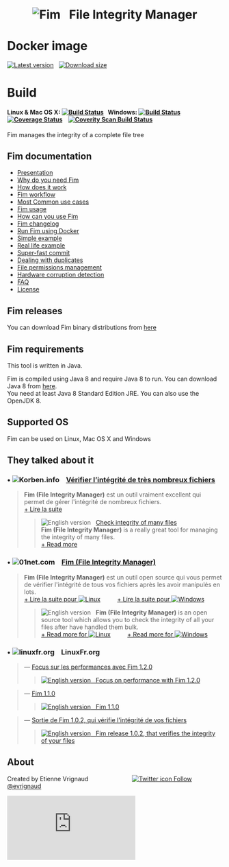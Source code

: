<h1 align="center"><img src="http://evrignaud.github.io/fim/images/icons/fim-96.png" alt="Fim"/> &nbsp; File Integrity Manager</h1>

# Docker image

[![Latest version](https://images.microbadger.com/badges/version/evrignaud/fim.svg)](https://microbadger.com/images/evrignaud/fim) &nbsp; [![Download size](https://images.microbadger.com/badges/image/evrignaud/fim.svg)](https://microbadger.com/images/evrignaud/fim)

# Build

#### Linux & Mac OS X: [![Build Status](https://travis-ci.org/evrignaud/fim.svg)](https://goo.gl/QfQTE8) &nbsp; Windows: [![Build Status](https://ci.appveyor.com/api/projects/status/txadqci1hrr3lkko?svg=true)](https://goo.gl/foWAWQ) &nbsp;&nbsp;&nbsp;&nbsp;&nbsp;&nbsp;&nbsp;&nbsp;&nbsp;&nbsp;&nbsp;&nbsp;&nbsp;&nbsp;&nbsp;&nbsp; [![Coverage Status](https://coveralls.io/repos/evrignaud/fim/badge.svg?branch=master&service=github)](https://goo.gl/hJGXqj) &nbsp;&nbsp; [![Coverity Scan Build Status](https://scan.coverity.com/projects/8749/badge.svg)](https://goo.gl/lbM77o)

Fim manages the integrity of a complete file tree

## Fim documentation

  * [Presentation](http://evrignaud.github.io/fim/#_fim_file_integrity_manager)
  * [Why do you need Fim](http://evrignaud.github.io/fim/#_why_do_you_need_fim)
  * [How does it work](http://evrignaud.github.io/fim/#_how_does_it_work)
  * [Fim workflow](http://evrignaud.github.io/fim/#_fim_workflow)
  * [Most Common use cases](http://evrignaud.github.io/fim/#_most_common_use_cases)
  * [Fim usage](http://evrignaud.github.io/fim/#_fim_usage)
  * [How can you use Fim](http://evrignaud.github.io/fim/#_how_can_you_use_fim)
  * [Fim changelog](http://evrignaud.github.io/fim/#_fim_changelog)
  * [Run Fim using Docker](http://evrignaud.github.io/fim/#_run_fim_using_docker)
  * [Simple example](http://evrignaud.github.io/fim/#_simple_example)
  * [Real life example](http://evrignaud.github.io/fim/#_real_life_example)
  * [Super-fast commit](http://evrignaud.github.io/fim/#_super_fast_commit)
  * [Dealing with duplicates](http://evrignaud.github.io/fim/#_dealing_with_duplicates)
  * [File permissions management](http://evrignaud.github.io/fim/#_file_permissions_management)
  * [Hardware corruption detection](http://evrignaud.github.io/fim/#_hardware_corruption_detection)
  * [FAQ](http://evrignaud.github.io/fim/#_faq)
  * [License](http://evrignaud.github.io/fim/LICENSE.html)

## Fim releases

You can download Fim binary distributions from [here](https://github.com/evrignaud/fim/releases/latest)

## Fim requirements

This tool is written in Java.

Fim is compiled using Java 8 and require Java 8 to run. You can download Java 8 from [here](http://goo.gl/p8iYjm).<br/>
You need at least Java 8 Standard Edition JRE. You can also use the OpenJDK 8.

## Supported OS

Fim can be used on Linux, Mac OS X and Windows

## They talked about it

### &bull; ![Korben.info](http://evrignaud.github.io/fim/images/icons/korben.info.png) &nbsp;&nbsp; [Vérifier l’intégrité de très nombreux fichiers](http://goo.gl/1gwX1g)

> **Fim (File Integrity Manager)** est un outil vraiment excellent qui permet de gérer l'intégrité de nombreux fichiers.<br/>
> [+ Lire la suite](http://goo.gl/1gwX1g)
>
>> ![English version](http://evrignaud.github.io/fim/images/icons/english.png) &nbsp; [Check integrity of many files](http://goo.gl/jBE2XY)<br/>
>> **Fim (File Integrity Manager)** is a really great tool for managing the integrity of many files.<br/>
>> [+ Read more](http://goo.gl/jBE2XY)

### &bull; ![01net.com](http://evrignaud.github.io/fim/images/icons/01net.com.png) &nbsp;&nbsp; [Fim (File Integrity Manager)](http://goo.gl/OYKGxe)

> **Fim (File Integrity Manager)** est un outil open source qui vous permet de vérifier l'intégrité de tous vos fichiers après les avoir manipulés en lots.<br/>
> [+ Lire la suite pour ![Linux](http://evrignaud.github.io/fim/images/icons/linux.png)](http://goo.gl/OYKGxe) &nbsp;&nbsp;&nbsp;&nbsp;&nbsp;&nbsp;&nbsp;&nbsp; [+ Lire la suite pour ![Windows](http://evrignaud.github.io/fim/images/icons/windows.png)](http://goo.gl/Bn2CMH)<br/>
>
>> ![English version](http://evrignaud.github.io/fim/images/icons/english.png) &nbsp; **Fim (File Integrity Manager)** is an open source tool which allows you to check the integrity of all your files after have handled them bulk.<br/>
>> [+ Read more for ![Linux](http://evrignaud.github.io/fim/images/icons/linux.png)](http://goo.gl/nhzJxH) &nbsp;&nbsp;&nbsp;&nbsp;&nbsp;&nbsp;&nbsp;&nbsp; [+ Read more for ![Windows](http://evrignaud.github.io/fim/images/icons/windows.png)](http://goo.gl/JwfoPA)

### &bull; ![linuxfr.org](http://evrignaud.github.io/fim/images/icons/linuxfr.org.png) &nbsp;&nbsp; LinuxFr.org

> &mdash; [Focus sur les performances avec Fim 1.2.0](https://goo.gl/UrZK7J)
>> [![English version](http://evrignaud.github.io/fim/images/icons/english.png) &nbsp; Focus on performance with Fim 1.2.0](https://goo.gl/cZsQLN)

> &mdash; [Fim 1.1.0](https://goo.gl/LAuKqp)
>> [![English version](http://evrignaud.github.io/fim/images/icons/english.png) &nbsp; Fim 1.1.0](http://goo.gl/KaO0Hm)

> &mdash; [Sortie de Fim 1.0.2, qui vérifie l'intégrité de vos fichiers](https://goo.gl/yjMH4U)
>> [![English version](http://evrignaud.github.io/fim/images/icons/english.png) &nbsp; Fim release 1.0.2, that verifies the integrity of your files](http://goo.gl/HToiWd)


## About

Created by Etienne Vrignaud &nbsp;&nbsp;&nbsp;&nbsp;&nbsp;&nbsp;&nbsp;&nbsp;&nbsp;&nbsp;&nbsp;&nbsp;&nbsp;&nbsp;&nbsp;&nbsp;&nbsp;&nbsp;&nbsp;&nbsp;&nbsp;&nbsp;&nbsp;&nbsp; [![Twitter icon](http://evrignaud.github.io/fim/images/icons/twitter.png) Follow @evrignaud](https://goo.gl/5jFdRK)


![Analytics](https://ga-beacon.appspot.com/UA-65759837-1/fim/README.md?pixel)
